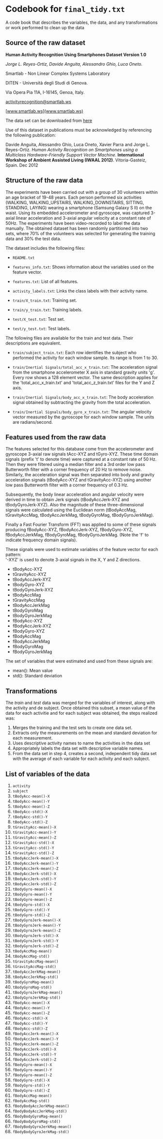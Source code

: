 # Codebook for `final_tidy.txt`

A code book that describes the variables, the data, and any transformations or work performed to clean up the data

## Source of the raw dataset

**Human Activity Recognition Using Smartphones Dataset Version 1.0**

*Jorge L. Reyes-Ortiz, Davide Anguita, Alessandro Ghio, Luca Oneto.*

Smartlab - Non Linear Complex Systems Laboratory

DITEN - Università degli Studi di Genova.

Via Opera Pia 11A, I-16145, Genoa, Italy.

[activityrecognition@smartlab.ws](mailto:activityrecognition@smartlab.ws)

[www.smartlab.ws](www.smartlab.ws)

The data set can be downloaded from [here](https://d396qusza40orc.cloudfront.net/getdata%2Fprojectfiles%2FUCI%20HAR%20Dataset.zip )

Use of this dataset in publications must be acknowledged by referencing the following publication:

Davide Anguita, Alessandro Ghio, Luca Oneto, Xavier Parra and Jorge L. Reyes-Ortiz. *Human Activity Recognition on Smartphones using a Multiclass Hardware-Friendly Support Vector Machine*. **International Workshop of Ambient Assisted Living (IWAAL 2012)**. Vitoria-Gasteiz, Spain. Dec 2012


## Structure of the raw data

The experiments have been carried out with a group of 30 volunteers within an age bracket of 19-48 years.
Each person performed six activities (WALKING, WALKING_UPSTAIRS, WALKING_DOWNSTAIRS, SITTING, STANDING, LAYING)
wearing a smartphone (Samsung Galaxy S II) on the waist. Using its embedded accelerometer and gyroscope, was captured 3-axial linear acceleration
and 3-axial angular velocity at a constant rate of 50Hz. The experiments have been video-recorded to label the data manually.
The obtained dataset has been randomly partitioned into two sets, where 70% of the volunteers was selected for generating the training data and 30% the test data. 

The dataset includes the following files:

- `README.txt`

- `features_info.txt`: Shows information about the variables used on the feature vector.

- `features.txt`: List of all features.

- `activity_labels.txt`: Links the class labels with their activity name.

- `train/X_train.txt`: Training set.

- `train/y_train.txt`: Training labels.

- `test/X_test.txt`: Test set.

- `test/y_test.txt`: Test labels.

The following files are available for the train and test data. Their descriptions are equivalent. 

- `train/subject_train.txt`: Each row identifies the subject who performed the activity for each window sample. Its range is from 1 to 30. 

- `train/Inertial Signals/total_acc_x_train.txt`: The acceleration signal from the smartphone accelerometer X axis in standard gravity units 'g'. Every row shows a 128 element vector. The same description applies for the 'total_acc_x_train.txt' and 'total_acc_z_train.txt' files for the Y and Z axis. 

- `train/Inertial Signals/body_acc_x_train.txt`: The body acceleration signal obtained by subtracting the gravity from the total acceleration. 

- `train/Inertial Signals/body_gyro_x_train.txt`: The angular velocity vector measured by the gyroscope for each window sample. The units are radians/second. 


## Features used from the raw data

The features selected for this database come from the accelerometer and gyroscope 3-axial raw signals tAcc-XYZ and tGyro-XYZ. These time domain signals (prefix 't' to denote time) were captured at a constant rate of 50 Hz. Then they were filtered using a median filter and a 3rd order low pass Butterworth filter with a corner frequency of 20 Hz to remove noise. Similarly, the acceleration signal was then separated into body and gravity acceleration signals (tBodyAcc-XYZ and tGravityAcc-XYZ) using another low pass Butterworth filter with a corner frequency of 0.3 Hz. 

Subsequently, the body linear acceleration and angular velocity were derived in time to obtain Jerk signals (tBodyAccJerk-XYZ and tBodyGyroJerk-XYZ). Also the magnitude of these three-dimensional signals were calculated using the Euclidean norm (tBodyAccMag, tGravityAccMag, tBodyAccJerkMag, tBodyGyroMag, tBodyGyroJerkMag). 

Finally a Fast Fourier Transform (FFT) was applied to some of these signals producing fBodyAcc-XYZ, fBodyAccJerk-XYZ, fBodyGyro-XYZ, fBodyAccJerkMag, fBodyGyroMag, fBodyGyroJerkMag. (Note the 'f' to indicate frequency domain signals). 

These signals were used to estimate variables of the feature vector for each pattern:  
'-XYZ' is used to denote 3-axial signals in the X, Y and Z directions.

- tBodyAcc-XYZ
- tGravityAcc-XYZ
- tBodyAccJerk-XYZ
- tBodyGyro-XYZ
- tBodyGyroJerk-XYZ
- tBodyAccMag
- tGravityAccMag
- tBodyAccJerkMag
- tBodyGyroMag
- tBodyGyroJerkMag
- fBodyAcc-XYZ
- fBodyAccJerk-XYZ
- fBodyGyro-XYZ
- fBodyAccMag
- fBodyAccJerkMag
- fBodyGyroMag
- fBodyGyroJerkMag

The set of variables that were estimated and used from these signals are: 

- mean(): Mean value
- std(): Standard deviation

## Transformations

The *train* and *test* data was merged for the variables of interest, along with the activity and de subject. Once obtained this subset, a mean value
of the data for each activitie and for each subject was obtained, the steps realized was:

1. Merges the training and the test sets to create one data set.
2. Extracts only the measurements on the mean and standard deviation for each measurement. 
3. Uses descriptive activity names to name the activities in the data set
4. Appropriately labels the data set with descriptive variable names. 
5. From the data set in step 4, creates a second, independent tidy data set with the average of each variable for each activity and each subject.

## List of variables of the data

1. `activity`
2. `subject`
3. `tBodyAcc-mean()-X`
4. `tBodyAcc-mean()-Y`
5. `tBodyAcc-mean()-Z`
6. `tBodyAcc-std()-X`
7. `tBodyAcc-std()-Y`
8. `tBodyAcc-std()-Z`
9. `tGravityAcc-mean()-X`
10. `tGravityAcc-mean()-Y`
11. `tGravityAcc-mean()-Z`
12. `tGravityAcc-std()-X`
13. `tGravityAcc-std()-Y`
14. `tGravityAcc-std()-Z`
15. `tBodyAccJerk-mean()-X`
16. `tBodyAccJerk-mean()-Y`
17. `tBodyAccJerk-mean()-Z`
18. `tBodyAccJerk-std()-X`
19. `tBodyAccJerk-std()-Y`
20. `tBodyAccJerk-std()-Z`
21. `tBodyGyro-mean()-X`
22. `tBodyGyro-mean()-Y`
23. `tBodyGyro-mean()-Z`
24. `tBodyGyro-std()-X`
25. `tBodyGyro-std()-Y`
26. `tBodyGyro-std()-Z`
27. `tBodyGyroJerk-mean()-X`
28. `tBodyGyroJerk-mean()-Y`
29. `tBodyGyroJerk-mean()-Z`
30. `tBodyGyroJerk-std()-X`
31. `tBodyGyroJerk-std()-Y`
32. `tBodyGyroJerk-std()-Z`
33. `tBodyAccMag-mean()`
34. `tBodyAccMag-std()`
35. `tGravityAccMag-mean()`
36. `tGravityAccMag-std()`
37. `tBodyAccJerkMag-mean()`
38. `tBodyAccJerkMag-std()`
39. `tBodyGyroMag-mean()`
40. `tBodyGyroMag-std()`
41. `tBodyGyroJerkMag-mean()`
42. `tBodyGyroJerkMag-std()`
43. `fBodyAcc-mean()-X`
44. `fBodyAcc-mean()-Y`
45. `fBodyAcc-mean()-Z`
46. `fBodyAcc-std()-X`
47. `fBodyAcc-std()-Y`
48. `fBodyAcc-std()-Z`
49. `fBodyAccJerk-mean()-X`
50. `fBodyAccJerk-mean()-Y`
51. `fBodyAccJerk-mean()-Z`
52. `fBodyAccJerk-std()-X`
53. `fBodyAccJerk-std()-Y`
54. `fBodyAccJerk-std()-Z`
55. `fBodyGyro-mean()-X`
56. `fBodyGyro-mean()-Y`
57. `fBodyGyro-mean()-Z`
58. `fBodyGyro-std()-X`
59. `fBodyGyro-std()-Y`
60. `fBodyGyro-std()-Z`
61. `fBodyAccMag-mean()`
62. `fBodyAccMag-std()`
63. `fBodyBodyAccJerkMag-mean()`
64. `fBodyBodyAccJerkMag-std()`
65. `fBodyBodyGyroMag-mean()`
66. `fBodyBodyGyroMag-std()`
67. `fBodyBodyGyroJerkMag-mean()`
68. `fBodyBodyGyroJerkMag-std()`
